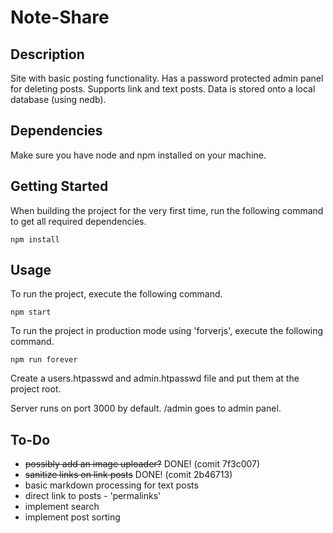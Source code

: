 # Note-Share
## Description
Site with basic posting functionality. Has a password protected admin panel for deleting posts. Supports link and text posts. Data is stored onto a local database (using nedb).

## Dependencies
Make sure you have node and npm installed on your machine.

## Getting Started
When building the project for the very first time, run the following command to get all required dependencies.

    npm install

## Usage
To run the project, execute the following command.

    npm start

To run the project in production mode using 'forverjs', execute the following command.

    npm run forever

Create a users.htpasswd and admin.htpasswd file and put them at the project root.

Server runs on port 3000 by default.
/admin goes to admin panel.

##  To-Do
* ~~possibly add an image uploader?~~ DONE! (comit 7f3c007)
* ~~sanitize links on link posts~~ DONE! (comit 2b46713)
* basic markdown processing for text posts
* direct link to posts - 'permalinks'
* implement search
* implement post sorting
